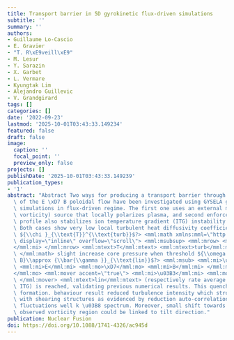 ```yaml
---
title: Transport barrier in 5D gyrokinetic flux-driven simulations
subtitle: ''
summary: ''
authors:
- Guillaume Lo-Cascio
- E. Gravier
- "T. R\xE9veill\xE9"
- M. Lesur
- Y. Sarazin
- X. Garbet
- L. Vermare
- Kyungtak Lim
- Alejandro Guillevic
- V. Grandgirard
tags: []
categories: []
date: '2022-09-23'
lastmod: '2025-10-01T03:43:33.149234'
featured: false
draft: false
image:
  caption: ''
  focal_point: ''
  preview_only: false
projects: []
publishDate: '2025-10-01T03:43:33.149239'
publication_types:
- '1'
abstract: "Abstract Two ways for producing a transport barrier through strong shear\
  \ of the E \xD7 B poloidal flow have been investigated using GYSELA gyrokinetic\
  \ simulations in flux-driven regime. The first one uses an external momentum (i.e.\
  \ vorticity) source that locally polarizes plasma, and second enforces steep density\
  \ profile also stabilizes ion temperature gradient (ITG) instability modes linearly.\
  \ Both cases show very low local turbulent heat diffusivity coefficient <?CDATA\
  \ ${\\chi }_{\\text{T}}^{\\text{turb}}$?> <mml:math xmlns:mml=\"http://www.w3.org/1998/Math/MathML\"\
  \ display=\"inline\" overflow=\"scroll\"> <mml:msubsup> <mml:mrow> <mml:mi>\u03C7\
  </mml:mi> </mml:mrow> <mml:mtext>T</mml:mtext> <mml:mtext>turb</mml:mtext> </mml:msubsup>\
  \ </mml:math> slight increase core pressure when threshold ${\\omega }_{E\\times\
  \ B}\\approx {\\bar{\\gamma }}_{\\text{lin}}$?> <mml:msub> <mml:mi>\u03C9</mml:mi>\
  \ <mml:mi>E</mml:mi> <mml:mo>\xD7</mml:mo> <mml:mi>B</mml:mi> </mml:msub> <mml:mo>\u2248\
  </mml:mo> <mml:mover accent=\"true\"> <mml:mi>\u03B3</mml:mi> <mml:mo>\xAF</mml:mo>\
  \ </mml:mover> <mml:mtext>lin</mml:mtext> (respectively rate average linear growth\
  \ ITG) is reached, validating previous numerical results. This quench are signs\
  \ formation. behaviour result reduced turbulence intensity which strongly correlates\
  \ with shearing structures as evidenced by reduction auto-correlation length potential\
  \ fluctuations well k \u03B8 spectrum. Moreover, small shift towards smaller wavenumber\
  \ observed vorticity region could be linked to tilt direction."
publication: Nuclear Fusion
doi: https://doi.org/10.1088/1741-4326/ac945d
---
```

